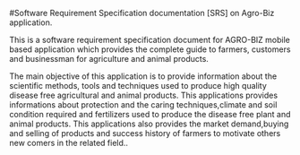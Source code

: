 #Software Requirement Specification documentation [SRS] on Agro-Biz application.

This is a software requirement specification document for AGRO-BIZ mobile based application which provides the complete guide to farmers, customers and businessman for agriculture and animal products.

The main objective of this application is to provide information about the scientific methods, tools and techniques used to produce high quality disease free agricultural and animal products. This applications provides  informations about protection and the caring techniques,climate and soil condition required and fertilizers used to produce the disease free plant and animal products. This applications also provides the market demand,buying and selling of products and success history of farmers to motivate others new comers in the related field..
